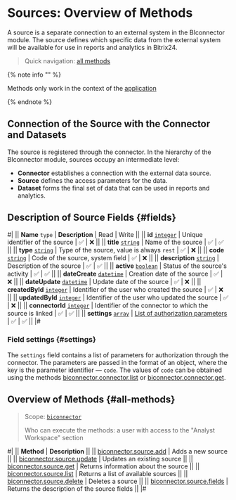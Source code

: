 # Sources: Overview of Methods

A source is a separate connection to an external system in the BIconnector module. The source defines which specific data from the external system will be available for use in reports and analytics in Bitrix24.

> Quick navigation: [all methods](#all-methods) 

{% note info "" %}

Methods only work in the context of the [application](../../../settings/app-installation/index.md)

{% endnote %}

## Connection of the Source with the Connector and Datasets

The source is registered through the connector. In the hierarchy of the BIconnector module, sources occupy an intermediate level:
- **Connector** establishes a connection with the external data source.
- **Source** defines the access parameters for the data.
- **Dataset** forms the final set of data that can be used in reports and analytics.

## Description of Source Fields {#fields}

#|
|| **Name**
`type` | **Description** | Read | Write ||
|| **id**
[`integer`](../../data-types.md) | Unique identifier of the source | ✅ | ❌ ||
|| **title**
[`string`](../../data-types.md) | Name of the source | ✅ | ✅ ||
|| **type**
[`string`](../../data-types.md) | Type of the source, value is always `rest` | ✅ | ❌ ||
|| **code**
[`string`](../../data-types.md) | Code of the source, system field | ✅ | ❌ ||
|| **description**
[`string`](../../data-types.md) | Description of the source | ✅ | ✅ ||
|| **active**
[`boolean`](../../data-types.md) | Status of the source's activity | ✅ | ✅ ||
|| **dateCreate**
[`datetime`](../../data-types.md) | Creation date of the source | ✅ | ❌ ||
|| **dateUpdate**
[`datetime`](../../data-types.md) | Update date of the source | ✅ | ❌ ||
|| **createdById**
[`integer`](../../data-types.md) | Identifier of the user who created the source | ✅ | ❌ ||
|| **updatedById**
[`integer`](../../data-types.md) | Identifier of the user who updated the source | ✅ | ❌ ||
|| **connectorId**
[`integer`](../../data-types.md) | Identifier of the connector to which the source is linked | ✅ | ✅ ||
|| **settings**
[`array`](../../data-types.md) | [List of authorization parameters](#settings) | ✅ | ✅ ||
|#

### Field settings {#settings}

The `settings` field contains a list of parameters for authorization through the connector. The parameters are passed in the format of an object, where the key is the parameter identifier — `code`. The values of `code` can be obtained using the methods [biconnector.connector.list](../connector/biconnector-connector-list.md) or [biconnector.connector.get](../connector/biconnector-connector-get.md).

## Overview of Methods {#all-methods}

> Scope: [`biconnector`](../../scopes/permissions.md)
>
> Who can execute the methods: a user with access to the "Analyst Workspace" section

#|
|| **Method** | **Description** ||
|| [biconnector.source.add](./biconnector-source-add.md) | Adds a new source ||
|| [biconnector.source.update](./biconnector-source-update.md) | Updates an existing source ||
|| [biconnector.source.get](./biconnector-source-get.md) | Returns information about the source ||
|| [biconnector.source.list](./biconnector-source-list.md) | Returns a list of available sources ||
|| [biconnector.source.delete](./biconnector-source-delete.md) | Deletes a source ||
|| [biconnector.source.fields](./biconnector-source-fields.md) | Returns the description of the source fields ||
|#